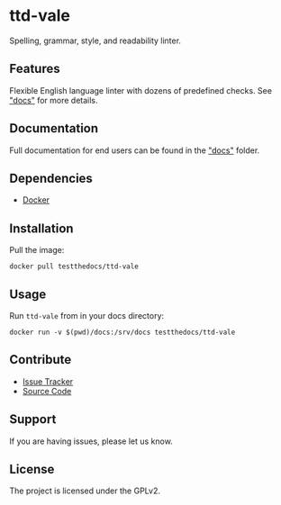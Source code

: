 # ttd-vale

Spelling, grammar, style, and readability linter.

## Features

Flexible English language linter with dozens of predefined checks. See ["docs"](..docs/) for more details.

## Documentation

Full documentation for end users can be found in the ["docs"](..docs/) folder.

## Dependencies

- [Docker](https://docker.com "Homepage of docker")

## Installation

Pull the image:

```
docker pull testthedocs/ttd-vale
```

## Usage

Run `ttd-vale` from in your docs directory:

```console
docker run -v $(pwd)/docs:/srv/docs testthedocs/ttd-vale
```

## Contribute

- [Issue Tracker](https://github.com/testthedocs/rakpart/issues)
- [Source Code](https://github.com/testthedocs/rakpart/tree/master/ttd-vale)

## Support

If you are having issues, please let us know.

## License

The project is licensed under the GPLv2.

